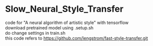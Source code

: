 # Slow_Neural_Style_Transfer
code for "A neural algorithm of artistic style" with tensorflow  
download pretrained model using .setup.sh  
do change settings in train.sh  
this code refers to https://github.com/lengstrom/fast-style-transfer.git  

